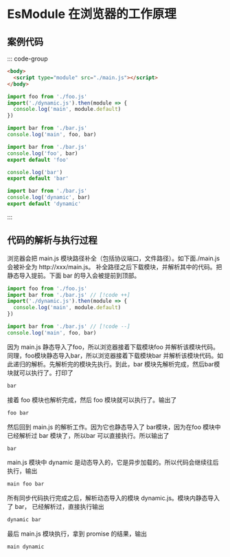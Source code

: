 # EsModule 在浏览器的工作原理

## 案例代码

::: code-group

```html [index.html]
<body>
  <script type="module" src="./main.js"></script>
</body>
```

```js [main.js]
import foo from './foo.js'
import('./dynamic.js').then(module => {
  console.log('main', module.default)
})

import bar from './bar.js'
console.log('main', foo, bar)
```

```js [foo.js]
import bar from './bar.js'
console.log('foo', bar)
export default 'foo'
```

```js [bar.js]
console.log('bar')
export default 'bar'
```

```js [dynamic.js]
import bar from './bar.js'
console.log('dynamic', bar)
export default 'dynamic'
```

:::

##  代码的解析与执行过程

浏览器会把 main.js 模块路径补全（包括协议端口，文件路径）。如下面./main.js 会被补全为 http://xxx/main.js。 补全路径之后下载模块，并解析其中的代码。把静态导入提前。下面 bar 的导入会被提前到顶部。

```js
import foo from './foo.js'
import bar from './bar.js' // [!code ++]
import('./dynamic.js').then(module => {
  console.log('main', module.default)
})

import bar from './bar.js' // [!code --]
console.log('main', foo, bar)
```

因为 main.js 静态导入了foo，所以浏览器接着下载模块foo 并解析该模块代码。同理，foo模块静态导入bar，所以浏览器接着下载模块bar 并解析该模块代码。如此递归的解析。先解析完的模块先执行。到此，bar 模块先解析完成，然后bar模块就可以执行了。打印了
```bash
bar
```
接着 foo 模块也解析完成，然后 foo 模块就可以执行了。输出了

```bash
foo bar
```

然后回到 main.js 的解析工作。因为它也静态导入了 bar模块，因为在foo 模块中已经解析过 bar 模块了，所以bar 可以直接执行。所以输出了
```bash
bar
```
main.js 模块中 dynamic 是动态导入的，它是异步加载的。所以代码会继续往后执行，输出
```bash
main foo bar
```
所有同步代码执行完成之后，解析动态导入的模块 dynamic.js。模块内静态导入了 bar， 已经解析过，直接执行输出
```bash
dynamic bar
```
最后 main.js 模块执行，拿到 promise 的结果，输出
```bash
main dynamic
```
